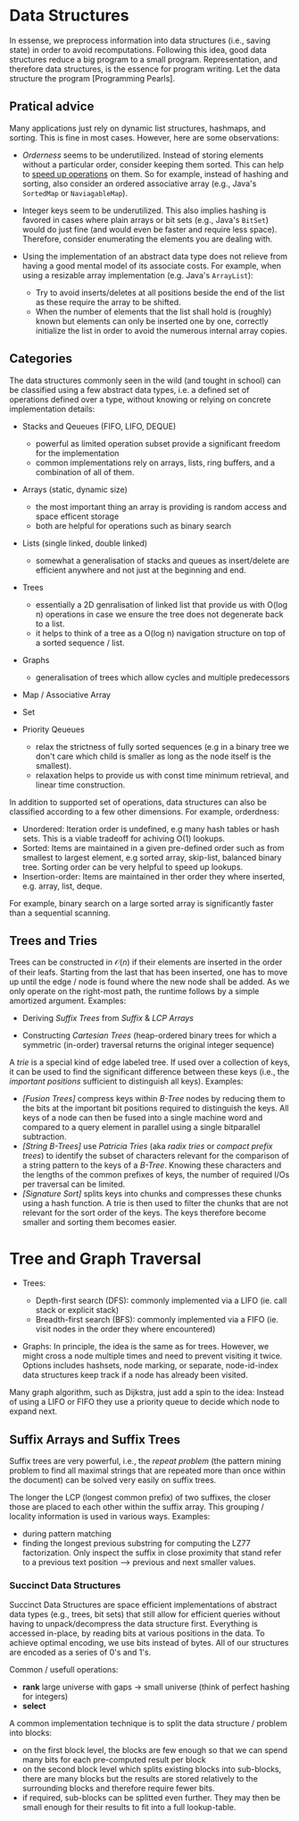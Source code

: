 # Data Structures

 In essense, we preprocess information into data structures (i.e., saving state) in order to avoid recomputations. Following this idea, good data structures reduce a big program to a small program. Representation, and therefore data structures, is the essence for program writing. Let the data structure the program [Programming Pearls].


## Pratical advice

Many applications just rely on dynamic list structures, hashmaps, and sorting. This is fine in most cases. However, here are some observations:

* _Orderness_ seems to be underutilized. Instead of storing elements without a particular order, consider keeping them sorted. This can help to [speed up operations][SICP on Sets] on them. So for example, instead of hashing and sorting, also consider an ordered associative array (e.g., Java's `SortedMap` or `NaviagableMap`).

* Integer keys seem to be underutilized. This also implies hashing is favored in cases where plain arrays or bit sets (e.g., Java's `BitSet`) would do just fine (and would even be faster and require less space). Therefore, consider enumerating the elements you are dealing with.

* Using the implementation of an abstract data type does not relieve from having a good mental model of its associate costs. For example, when using a resizable array implementation (e.g. Java's `ArrayList`):

    - Try to avoid inserts/deletes at all positions beside the end of the list as these require the array to be shifted.
    - When the number of elements that the list shall hold is (roughly) known but elements can only be inserted one by one, correctly initialize the list in order to avoid the numerous internal array copies.


## Categories

The data structures commonly seen in the wild (and tought in school) can be classified using a few abstract data types, i.e. a defined set of operations defined over a type, without knowing or relying on concrete implementation details:

* Stacks and Qeueues (FIFO, LIFO, DEQUE)

  - powerful as limited operation subset provide a significant freedom for the implementation
  - common implementations rely on arrays, lists, ring buffers, and a combination of all of them.

* Arrays (static, dynamic size)

  - the most important thing an array is providing is random access and space efficent storage
  - both are helpful for operations such as binary search

* Lists (single linked, double linked)

  - somewhat a generalisation of stacks and queues as insert/delete are efficient anywhere and not just
    at the beginning and end.

* Trees

  - essentially a 2D genralisation of linked list that provide us with O(log n) operations in case we
    ensure the tree does not degenerate back to a list.
  - it helps to think of a tree as a O(log n) navigation structure on top of a sorted sequence / list.

* Graphs

  - generalisation of trees which allow cycles and multiple predecessors

* Map / Associative Array
* Set
* Priority Qeueues

  - relax the strictness of fully sorted sequences (e.g in a binary tree we don't care which child is smaller as long as the node itself is the smallest).
  - relaxation helps to provide us with const time minimum retrieval, and linear time construction.

In addition to supported set of operations, data structures can also be classified according to a few other dimensions. For example, orderdness:

* Unordered: Iteration order is undefined, e.g many hash tables or hash sets. This is a viable tradeoff for achiving O(1) lookups.
* Sorted: Items are maintained in a given pre-defined order such as from smallest to largest element, e.g sorted array, skip-list, balanced binary tree. Sorting order can be very helpful to speed up lookups.
* Insertion-order: Items are maintained in ther order they where inserted, e.g. array, list, deque.

 For example, binary search on a large sorted array is significantly faster than a sequential scanning.


## Trees and Tries

Trees can be constructed in $\mathcal{O}(n)$ if their elements are inserted in the order of their leafs. Starting from the last that has been inserted, one has to move up until the edge / node is found where the new node shall be added. As we only operate on the right-most path, the runtime follows by a simple amortized argument. Examples:

* Deriving _Suffix Trees_ from _Suffix_ & _LCP Arrays_

* Constructing _Cartesian Trees_ (heap-ordered binary trees for which a symmetric (in-order) traversal returns the original integer sequence)

A _trie_ is a special kind of edge labeled tree. If used over a collection of keys, it can be used to find the significant difference between these keys (i.e., the _important positions_ sufficient to distinguish all keys). Examples:

* _[Fusion Trees]_ compress keys within _B-Tree_ nodes by reducing them to the bits at the important bit positions required to distinguish the keys. All keys of a node can then be fused into a single machine word and compared to a query element in parallel using a single bitparallel subtraction.
* _[String B-Trees]_ use _Patricia Tries_ (aka _radix tries_ or _compact prefix trees_) to identify the subset of characters relevant for the comparison of a string pattern to the keys of a _B-Tree_. Knowing these characters and the lengths of the common prefixes of keys, the number of required I/Os per traversal can be limited.
* _[Signature Sort]_ splits keys into chunks and compresses these chunks using a hash function. A trie is then used to filter the chunks that are not relevant for the sort order of the keys. The keys therefore become smaller and sorting them becomes easier.


# Tree and Graph Traversal

* Trees:

    - Depth-first search (DFS): commonly implemented via a LIFO (ie. call stack or explicit stack)
    - Breadth-first search (BFS): commonly implemented via a FIFO (ie. visit nodes in the order they where encountered)

* Graphs: In principle, the idea is the same as for trees. However, we might cross a node multiple times and need to prevent visiting it twice. Options includes hashsets, node marking, or separate, node-id-index data structures keep track if a node has already been visited.

Many graph algorithm, such as Dijkstra, just add a spin to the idea: Instead of using a LIFO or FIFO they use a priority queue to decide which node to expand next.


## Suffix Arrays and Suffix Trees

Suffix trees are very powerful, i.e., the _repeat problem_ (the pattern mining problem to find all maximal strings that are repeated more than once within the document) can be solved very easily on suffix trees.

The longer the LCP (longest common prefix) of two suffixes, the closer those are placed to each other within the suffix array. This grouping / locality information is used in various ways. Examples:

* during pattern matching
* finding the longest previous substring for computing the LZ77 factorization. Only inspect the suffix in close proximity that stand refer to a previous text position --> previous and next smaller values.


### Succinct Data Structures

Succinct Data Structures are space efficient implementations of abstract data types (e.g., trees, bit sets) that still allow for efficient queries without having to unpack/decompress the data structure first. Everything is accessed in-place, by reading bits at various positions in the data. To achieve optimal encoding, we use bits instead of bytes. All of our structures are encoded as a series of 0's and 1's.

Common / usefull operations:
* __rank__ large universe with gaps -> small universe (think of perfect hashing for integers)
* __select__

A common implementation technique is to split the data structure / problem into blocks:

* on the first block level, the blocks are few enough so that we can spend many bits for each pre-computed result per block
* on the second block level which splits existing blocks into sub-blocks, there are many blocks but the results are stored relatively to the surrounding blocks and therefore require fewer bits.
* if required, sub-blocks can be splitted even further. They may then be small enough for their results to fit into a full lookup-table.


[SICP on Sets]: http://mitpress.mit.edu/sicp/full-text/book/book-Z-H-16.html#%_sec_2.3.3
    (SICP: Building Abstractions with Data. Example: Representing Sets)
